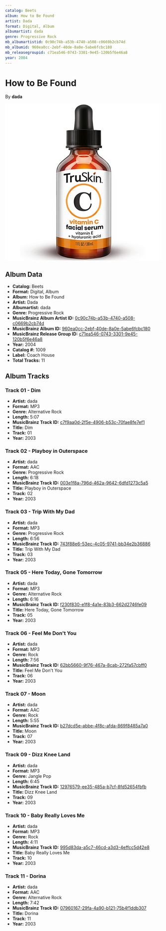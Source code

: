 ```yaml
---
catalog: Beets
album: How to Be Found
artist: Dada
format: Digital, Album
albumartist: dada
genre: Progressive Rock
mb_albumartistid: 0c90c74b-a53b-4740-a508-c0669b2cb74d
mb_albumid: 960ea0cc-2ebf-40de-8a0e-5abe6fcbc180
mb_releasegroupid: c71ea546-0743-3301-9e45-120b5f6e46a8
year: 2004
---
```


# How to Be Found

By **dada**

![](../../assets/beetscovers/Dada-How_to_Be_Found.jpg)

## Album Data

- **Catalog:** Beets
- **Format:** Digital, Album
- **Album:** How to Be Found
- **Artist:** Dada
- **Albumartist:** dada
- **Genre:** Progressive Rock
- **MusicBrainz Album Artist ID:** [0c90c74b-a53b-4740-a508-c0669b2cb74d](https://musicbrainz.org/artist/0c90c74b-a53b-4740-a508-c0669b2cb74d)
- **MusicBrainz Album ID:** [960ea0cc-2ebf-40de-8a0e-5abe6fcbc180](https://musicbrainz.org/release/960ea0cc-2ebf-40de-8a0e-5abe6fcbc180)
- **MusicBrainz Release Group ID:** [c71ea546-0743-3301-9e45-120b5f6e46a8](https://musicbrainz.org/release-group/c71ea546-0743-3301-9e45-120b5f6e46a8)
- **Year:** 2004
- **Catalog #:** 1009
- **Label:** Coach House
- **Total Tracks:** 11

## Album Tracks

### Track 01 - Dim

- **Artist:** dada
- **Format:** MP3
- **Genre:** Alternative Rock
- **Length:** 5:07
- **MusicBrainz Track ID:** [c7f9aa0d-2f5e-4906-b53c-70fae8fe7ef1](https://musicbrainz.org/recording/c7f9aa0d-2f5e-4906-b53c-70fae8fe7ef1)
- **Title:** Dim
- **Track:** 01
- **Year:** 2003

### Track 02 - Playboy in Outerspace

- **Artist:** dada
- **Format:** AAC
- **Genre:** Progressive Rock
- **Length:** 6:18
- **MusicBrainz Track ID:** [003e1f8a-796d-462a-9642-6dfd1273c5a5](https://musicbrainz.org/recording/003e1f8a-796d-462a-9642-6dfd1273c5a5)
- **Title:** Playboy in Outerspace
- **Track:** 02
- **Year:** 2003

### Track 03 - Trip With My Dad

- **Artist:** dada
- **Format:** MP3
- **Genre:** Progressive Rock
- **Length:** 6:56
- **MusicBrainz Track ID:** [743f88e6-53ec-4c05-9741-bb34e2b36886](https://musicbrainz.org/recording/743f88e6-53ec-4c05-9741-bb34e2b36886)
- **Title:** Trip With My Dad
- **Track:** 03
- **Year:** 2003

### Track 05 - Here Today, Gone Tomorrow

- **Artist:** dada
- **Format:** MP3
- **Genre:** Alternative Rock
- **Length:** 6:16
- **MusicBrainz Track ID:** [f230f830-e1f8-4a1e-83b3-662d2746fe09](https://musicbrainz.org/recording/f230f830-e1f8-4a1e-83b3-662d2746fe09)
- **Title:** Here Today, Gone Tomorrow
- **Track:** 05
- **Year:** 2003

### Track 06 - Feel Me Don't You

- **Artist:** dada
- **Format:** MP3
- **Genre:** Rock
- **Length:** 7:56
- **MusicBrainz Track ID:** [62bb5660-9f76-467a-8cab-272fa57cbff0](https://musicbrainz.org/recording/62bb5660-9f76-467a-8cab-272fa57cbff0)
- **Title:** Feel Me Don't You
- **Track:** 06
- **Year:** 2003

### Track 07 - Moon

- **Artist:** dada
- **Format:** AAC
- **Genre:** Rock
- **Length:** 5:55
- **MusicBrainz Track ID:** [b27dcd5e-abbe-4f8c-afda-869f8485a7a0](https://musicbrainz.org/recording/b27dcd5e-abbe-4f8c-afda-869f8485a7a0)
- **Title:** Moon
- **Track:** 07
- **Year:** 2003

### Track 09 - Dizz Knee Land

- **Artist:** dada
- **Format:** MP3
- **Genre:** Jangle Pop
- **Length:** 6:45
- **MusicBrainz Track ID:** [12976579-ee35-485a-b7cf-8fd52654fbfb](https://musicbrainz.org/recording/12976579-ee35-485a-b7cf-8fd52654fbfb)
- **Title:** Dizz Knee Land
- **Track:** 09
- **Year:** 2003

### Track 10 - Baby Really Loves Me

- **Artist:** dada
- **Format:** MP3
- **Genre:** Rock
- **Length:** 4:11
- **MusicBrainz Track ID:** [995d83da-a5c7-46cd-a3d3-4effcc5d42e8](https://musicbrainz.org/recording/995d83da-a5c7-46cd-a3d3-4effcc5d42e8)
- **Title:** Baby Really Loves Me
- **Track:** 10
- **Year:** 2003

### Track 11 - Dorina

- **Artist:** dada
- **Format:** AAC
- **Genre:** Alternative Rock
- **Length:** 7:42
- **MusicBrainz Track ID:** [07960167-29fa-4a90-b121-75b4f1ddb307](https://musicbrainz.org/recording/07960167-29fa-4a90-b121-75b4f1ddb307)
- **Title:** Dorina
- **Track:** 11
- **Year:** 2003

